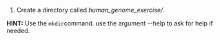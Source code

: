 1. Create a directory called *human_genome_exercise/*.  
  
  **HINT:** Use the ```mkdir```command. use the argument --help to ask for help if needed. 
